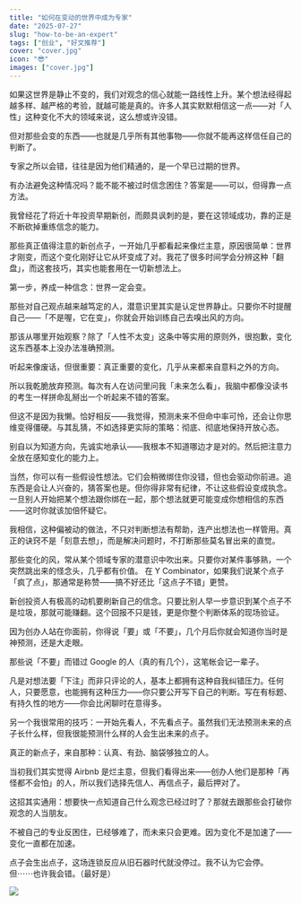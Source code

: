 ```yaml
---
title: "如何在变动的世界中成为专家"
date: "2025-07-27"
slug: "how-to-be-an-expert"
tags: ["创业", "好文推荐"]
cover: "cover.jpg"
icon: "😎"
images: ["cover.jpg"]
---
```

如果这世界是静止不变的，我们对观念的信心就能一路线性上升。某个想法经得起越多样、越严格的考验，就越可能是真的。许多人其实默默相信这一点——对「人性」这种变化不大的领域来说，这么想或许没错。



但对那些会变的东西——也就是几乎所有其他事物——你就不能再这样信任自己的判断了。



专家之所以会错，往往是因为他们精通的，是一个早已过期的世界。



有办法避免这种情况吗？能不能不被过时信念困住？答案是——可以，但得靠一点方法。



我曾经花了将近十年投资早期新创，而颇具讽刺的是，要在这领域成功，靠的正是不断砍掉重练信念的能力。



那些真正值得注意的新创点子，一开始几乎都看起来像烂主意，原因很简单：世界才刚变，而这个变化刚好让它从坏变成了对。我花了很多时间学会分辨这种「翻盘」，而这套技巧，其实也能套用在一切新想法上。



第一步，养成一种信念：世界一定会变。



那些对自己观点越来越笃定的人，潜意识里其实是认定世界静止。只要你不时提醒自己——「不是喔，它在变」，你就会开始训练自己去嗅出风的方向。



那该从哪里开始观察？除了「人性不太变」这条中等实用的原则外，很抱歉，变化这东西基本上没办法准确预测。



听起来像废话，但很重要：真正重要的变化，几乎从来都来自意料之外的方向。



所以我乾脆放弃预测。每次有人在访问里问我「未来怎么看」，我脑中都像没读书的考生一样拼命乱掰出一个听起来不错的答案。



但这不是因为我懒。恰好相反——我觉得，预测未来不但命中率可怜，还会让你思维变得僵硬。与其乱猜，不如选择更实际的策略：彻底、彻底地保持开放心态。



别自以为知道方向，先诚实地承认——我根本不知道哪边才是对的。然后把注意力全放在感知变化的能力上。



当然，你可以有一些假设性想法。它们会稍微绑住你没错，但也会驱动你前进。追东西是会让人兴奋的，猜答案也是。但你得非常有纪律，不让这些假设变成执念。
一旦别人开始把某个想法跟你绑在一起，那个想法就更可能变成你想相信的东西——这时你就该加倍怀疑它。



我相信，这种偏被动的做法，不只对判断想法有帮助，连产出想法也一样管用。真正的诀窍不是「刻意去想」，而是解决问题时，不打断那些莫名冒出来的直觉。



那些变化的风，常从某个领域专家的潜意识中吹出来。只要你对某件事够熟，一个突然跳出来的怪念头，几乎都有价值。
在 Y Combinator，如果我们说某个点子「疯了点」，那通常是称赞——搞不好还比「这点子不错」更赞。



新创投资人有极高的动机要刷新自己的信念。只要比别人早一步意识到某个点子不是垃圾，那就可能赚翻。这个回报不只是钱，更是你整个判断体系的现场验证。



因为创办人站在你面前，你得说「要」或「不要」，几个月后你就会知道你当时是神预测，还是大走眼。



那些说「不要」而错过 Google 的人（真的有几个），这笔帐会记一辈子。



凡是对想法要「下注」而非只评论的人，基本上都拥有这种自我纠错压力。任何人，只要愿意，也能拥有这种压力——你只要公开写下自己的判断。写在有标题、有持久性的地方——你会比闲聊时在意得多。



另一个我很常用的技巧：一开始先看人，不先看点子。虽然我们无法预测未来的点子长什么样，但我很能预测什么样的人会生出未来的点子。



真正的新点子，来自那种：认真、有劲、脑袋够独立的人。



当初我们其实觉得 Airbnb 是烂主意，但我们看得出来——创办人他们是那种「再怪都不会怕」的人，所以我们选择先信人、再信点子，最后押对了。



这招其实通用：想要快一点知道自己什么观念已经过时了？那就去跟那些会打破你观念的人当朋友。



不被自己的专业反困住，已经够难了，而未来只会更难。因为变化不是加速了——变化一直都在加速。



点子会生出点子，这场连锁反应从旧石器时代就没停过。我不认为它会停。
但⋯⋯也许我会错。（最好是）




![](https://prod-files-secure.s3.us-west-2.amazonaws.com/112d0858-5090-4d34-a606-b75eb8d65fd2/46476355-9cf3-4e99-9b7a-3531bc426380/1000202064.png?X-Amz-Algorithm=AWS4-HMAC-SHA256&X-Amz-Content-Sha256=UNSIGNED-PAYLOAD&X-Amz-Credential=ASIAZI2LB466TT3VH5IL%2F20250727%2Fus-west-2%2Fs3%2Faws4_request&X-Amz-Date=20250727T185130Z&X-Amz-Expires=3600&X-Amz-Security-Token=IQoJb3JpZ2luX2VjEE8aCXVzLXdlc3QtMiJIMEYCIQDsisouvib6yqLdxDcowUtpHrGf4Ram6h7damevRJa1%2BgIhALO3rBmKvEQKf5gDI1H1tQJBx43lmWVgA0PVzJ8WeACyKv8DCHgQABoMNjM3NDIzMTgzODA1IgwXh1%2Fxk42ldE7UJw4q3ANIiLpJcKnFnrrDx%2B7fus6yADv1qY%2FabwlQDaArlNpaX7jkSlRyrXRpuzCoL4yazFD0jde1FVdzeRh7JQfSsz1HanGe6w8Rb%2B62iwNu2FarpDToR6kwL1ev304uH%2Bu%2FXIZGIptKfY83eLxvtAdV%2FkAfsPEdtJpITL6Ey5lklElS%2FLwtHVkMdoB21QYLeMgQNB6zkVSjJnVgoNIQcqffKvFo3KScSxtmsbst8urAK55qSuUIBvjVRhWCVQgcpQ1Be5f7Rphs8hUDC51T2zlYQQ7RMJomBZlKKWP4tLtQL%2FteR3S1jPvl%2FzNf6iwlORLhKIrHhVpkxuJZ4uF7wXYC75LRI9U22lzxgvh8eMywZiouECBZiaMfFGsvscYYGhozMMupunEI4Ct9J5kA%2Bw2ZHGbw5T1m9glyK1e3Zz%2F7hPDw0blayu36YCoV87WJ%2FwTQygK1390w8QIjq%2BwxDdFwlZOwBUplqc9%2BLkWJiMrWEQa1UcrAnfxTpvC7V%2FbenfkhP5X3It%2B2BWbPtjiHNHZVJC2nGh5HPON4L8i9nzBW1nlzFhBLvCninxkfggK3LDPhwFZXesZKZ3SEk23gFSu34KVmI4XTXVygpw%2BJPc%2BXdUpf9mx4ZzzQ2TaoxHHFaTDf7JjEBjqkAZNw0ayPocDJLXUmqp7Gp1SKCj0jq2jF27STlNb6tyhC1DSNmva9lp9uUTeVSRvBghP74ELMhfsIxyANlUvoKnVu85fIZlVXJwtEDFce6ewAwdJDo0IigrTjX9M35nloJsm%2Fpx4HdItK49IDNzKn2lMPjqUjxZvNeD3ZcPHOD8bT2zX9aKlPHgMTvDWvV9Q%2Fo%2BcDr2ZRkPVB6E0jMCIEsKmziNSm&X-Amz-Signature=17d46b2b4fc03f1ed910fd593159e08dcda4465e768271583cebb14464f716eb&X-Amz-SignedHeaders=host&x-amz-checksum-mode=ENABLED&x-id=GetObject)

